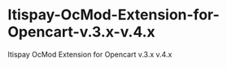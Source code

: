 # Itispay-OcMod-Extension-for-Opencart-v.3.x-v.4.x
Itispay OcMod Extension for Opencart v.3.x v.4.x
